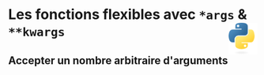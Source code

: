 # **Les fonctions flexibles avec `*args` & `**kwargs`** <a href="../../"><img align="right" src="../../src/images/Python-logo-notext.svg" alt="Python" title="Phthon" widht="auto" height="64px"></a>

## **Accepter un nombre arbitraire d'arguments**

